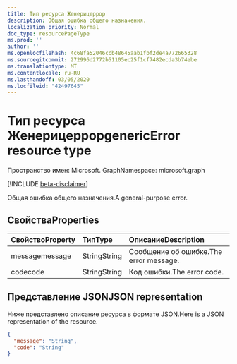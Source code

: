 ```yaml
---
title: Тип ресурса Женерицеррор
description: Общая ошибка общего назначения.
localization_priority: Normal
doc_type: resourcePageType
ms.prod: ''
author: ''
ms.openlocfilehash: 4c68fa52046ccb48645aab1fbf2de4a772665328
ms.sourcegitcommit: 272996d2772b51105ec25f1cf7482ecda3b74ebe
ms.translationtype: MT
ms.contentlocale: ru-RU
ms.lasthandoff: 03/05/2020
ms.locfileid: "42497645"
---
```

# <a name="genericerror-resource-type"></a><span data-ttu-id="fdd02-103">Тип ресурса Женерицеррор</span><span class="sxs-lookup"><span data-stu-id="fdd02-103">genericError resource type</span></span>

<span data-ttu-id="fdd02-104">Пространство имен: Microsoft. Graph</span><span class="sxs-lookup"><span data-stu-id="fdd02-104">Namespace: microsoft.graph</span></span>

[!INCLUDE [beta-disclaimer](../../includes/beta-disclaimer.md)]

<span data-ttu-id="fdd02-105">Общая ошибка общего назначения.</span><span class="sxs-lookup"><span data-stu-id="fdd02-105">A general-purpose error.</span></span>

## <a name="properties"></a><span data-ttu-id="fdd02-106">Свойства</span><span class="sxs-lookup"><span data-stu-id="fdd02-106">Properties</span></span>

| <span data-ttu-id="fdd02-107">Свойство</span><span class="sxs-lookup"><span data-stu-id="fdd02-107">Property</span></span> | <span data-ttu-id="fdd02-108">Тип</span><span class="sxs-lookup"><span data-stu-id="fdd02-108">Type</span></span> | <span data-ttu-id="fdd02-109">Описание</span><span class="sxs-lookup"><span data-stu-id="fdd02-109">Description</span></span> |
|:---------|:-----|:------------|
| <span data-ttu-id="fdd02-110">message</span><span class="sxs-lookup"><span data-stu-id="fdd02-110">message</span></span> | <span data-ttu-id="fdd02-111">String</span><span class="sxs-lookup"><span data-stu-id="fdd02-111">String</span></span> | <span data-ttu-id="fdd02-112">Сообщение об ошибке.</span><span class="sxs-lookup"><span data-stu-id="fdd02-112">The error message.</span></span> |
| <span data-ttu-id="fdd02-113">code</span><span class="sxs-lookup"><span data-stu-id="fdd02-113">code</span></span> | <span data-ttu-id="fdd02-114">String</span><span class="sxs-lookup"><span data-stu-id="fdd02-114">String</span></span> | <span data-ttu-id="fdd02-115">Код ошибки.</span><span class="sxs-lookup"><span data-stu-id="fdd02-115">The error code.</span></span> |

## <a name="json-representation"></a><span data-ttu-id="fdd02-116">Представление JSON</span><span class="sxs-lookup"><span data-stu-id="fdd02-116">JSON representation</span></span>

<span data-ttu-id="fdd02-117">Ниже представлено описание ресурса в формате JSON.</span><span class="sxs-lookup"><span data-stu-id="fdd02-117">Here is a JSON representation of the resource.</span></span>

<!-- {
  "blockType": "resource",
  "optionalProperties": [
  ],
  "@odata.type": "microsoft.graph.genericError"
}-->

```json
{
  "message": "String",
  "code": "String"
}
```
